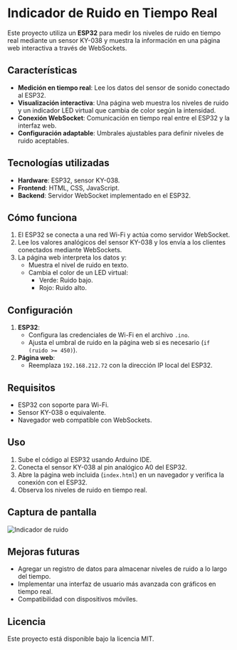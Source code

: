 # Indicador de Ruido en Tiempo Real

Este proyecto utiliza un **ESP32** para medir los niveles de ruido en tiempo real mediante un sensor KY-038 y muestra la información en una página web interactiva a través de WebSockets.

## Características

- **Medición en tiempo real**: Lee los datos del sensor de sonido conectado al ESP32.
- **Visualización interactiva**: Una página web muestra los niveles de ruido y un indicador LED virtual que cambia de color según la intensidad.
- **Conexión WebSocket**: Comunicación en tiempo real entre el ESP32 y la interfaz web.
- **Configuración adaptable**: Umbrales ajustables para definir niveles de ruido aceptables.

## Tecnologías utilizadas

- **Hardware**: ESP32, sensor KY-038.
- **Frontend**: HTML, CSS, JavaScript.
- **Backend**: Servidor WebSocket implementado en el ESP32.

## Cómo funciona

1. El ESP32 se conecta a una red Wi-Fi y actúa como servidor WebSocket.
2. Lee los valores analógicos del sensor KY-038 y los envía a los clientes conectados mediante WebSockets.
3. La página web interpreta los datos y:
   - Muestra el nivel de ruido en texto.
   - Cambia el color de un LED virtual:
     - Verde: Ruido bajo.
     - Rojo: Ruido alto.

## Configuración

1. **ESP32**:
   - Configura las credenciales de Wi-Fi en el archivo `.ino`.
   - Ajusta el umbral de ruido en la página web si es necesario (`if (ruido >= 450)`).
2. **Página web**:
   - Reemplaza `192.168.212.72` con la dirección IP local del ESP32.

## Requisitos

- ESP32 con soporte para Wi-Fi.
- Sensor KY-038 o equivalente.
- Navegador web compatible con WebSockets.

## Uso

1. Sube el código al ESP32 usando Arduino IDE.
2. Conecta el sensor KY-038 al pin analógico A0 del ESP32.
3. Abre la página web incluida (`index.html`) en un navegador y verifica la conexión con el ESP32.
4. Observa los niveles de ruido en tiempo real.

## Captura de pantalla

![Indicador de ruido](ruta/a/imagen.png)

## Mejoras futuras

- Agregar un registro de datos para almacenar niveles de ruido a lo largo del tiempo.
- Implementar una interfaz de usuario más avanzada con gráficos en tiempo real.
- Compatibilidad con dispositivos móviles.

## Licencia

Este proyecto está disponible bajo la licencia MIT.
